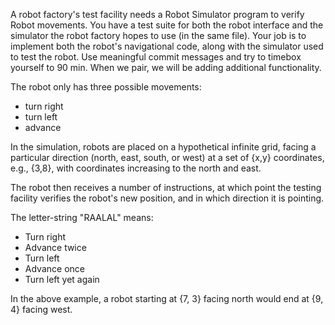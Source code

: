 A robot factory's test facility needs a Robot Simulator program to verify Robot movements. You have a test suite for both the robot interface and the simulator the robot factory hopes to use (in the same file). Your job is to implement both the robot's navigational code, along with the simulator used to test the robot.
Use meaningful commit messages and try to timebox yourself to 90 min. When we pair, we will be adding additional functionality.

The robot only has three possible movements:
* turn right
* turn left
* advance

In the simulation, robots are placed on a hypothetical infinite grid, facing a particular direction (north, east, south, or west) at a set of {x,y} coordinates, e.g., {3,8}, with coordinates increasing to the north and east.

The robot then receives a number of instructions, at which point the testing facility verifies the robot's new position, and in which direction it is pointing.

The letter-string "RAALAL" means:
* Turn right
* Advance twice
* Turn left
* Advance once
* Turn left yet again

In the above example, a robot starting at {7, 3} facing north would end at {9, 4} facing west.
